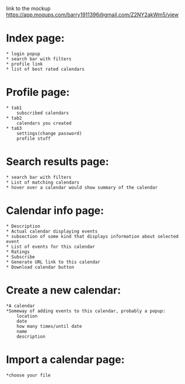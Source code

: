 
link to the mockup https://app.moqups.com/barry1911396@gmail.com/Z2NY2akWm5/view

# Index page:
    * login popup
    * search bar with filters
    * profile link
    * list of best rated calendars

# Profile page:
    * tab1
        subscribed calendars
    * tab2
        calendars you created
    * tab3
        settings(change password)
        profile stuff

# Search results page:
    * search bar with filters
    * List of matching calendars
    * hover over a calendar would show summary of the calendar

# Calendar info page:
    * Description
    * Actual calendar displaying events
    * subsection of some kind that displays information about selected event
    * List of events for this calendar
    * Ratings
    * Subscribe
    * Generate URL link to this calendar
    * Download calendar button

# Create a new calendar:
    *A calendar
    *Someway of adding events to this calendar, probably a popup:
        location
        date
        how many times/until date
        name
        description

# Import a calendar page:
    *choose your file
